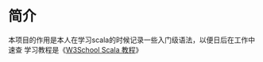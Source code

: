 # 简介
本项目的作用是本人在学习scala的时候记录一些入门级语法，以便日后在工作中速查
学习教程是《[W3School Scala 教程](https://www.gitbook.com/book/wizardforcel/w3school-scala/details)》